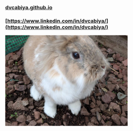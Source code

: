 ### [dvcabiya.github.io](https://dvcabiya.github.io/)
### [https://www.linkedin.com/in/dvcabiya/](https://www.linkedin.com/in/dvcabiya/)

![rabbpt](./aaa.png)
